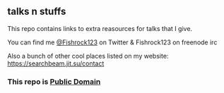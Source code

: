 ## talks n stuffs

This repo contains links to extra reasources for talks that I give.

You can find me [@Fishrock123](https://twitter.com/fishrock123) on Twitter & Fishrock123 on freenode irc

Also a bunch of other cool places listed on my website: https://searchbeam.jit.su/contact


### This repo is [Public Domain](LICENSE)

